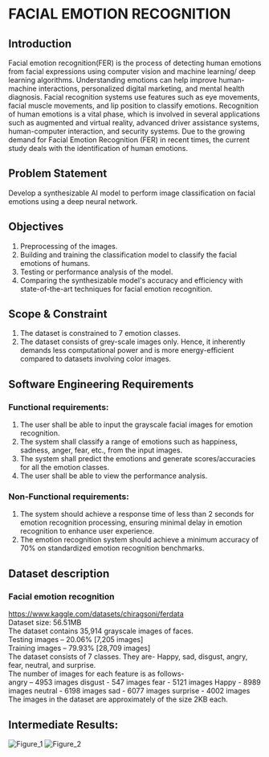 # FACIAL EMOTION RECOGNITION
## Introduction
Facial emotion recognition(FER) is the process of detecting human emotions from facial expressions using computer vision and machine learning/ deep learning algorithms. Understanding emotions can help improve human-machine interactions, personalized digital marketing, and mental health diagnosis. Facial recognition systems use features such as eye movements, facial muscle movements, and lip position to classify emotions. Recognition of human emotions is a vital phase, which is involved in several applications such as augmented and virtual reality, advanced driver assistance systems, human-computer interaction, and security systems. Due to the growing demand for Facial Emotion Recognition (FER) in recent times, the current study deals with the identification of human emotions.
## Problem Statement
Develop a synthesizable AI model to perform image classification on facial emotions using a deep neural network.
## Objectives
1.  Preprocessing of the images.
2.  Building and training the classification model to classify the facial emotions of humans.
3.  Testing or performance analysis of the model.
4. Comparing the synthesizable model's accuracy and efficiency with state-of-the-art techniques for facial emotion recognition.
## Scope & Constraint
1. The dataset is constrained to 7 emotion classes.
2. The dataset consists of grey-scale images only. Hence, it inherently demands less computational power and is more energy-efficient compared to datasets involving color images.
## Software Engineering Requirements
### Functional requirements:
1. The user shall be able to input the grayscale facial images for emotion recognition.
2. The system shall classify a range of emotions such as happiness, sadness, anger, fear, etc., from the input images.
3. The system shall predict the emotions and generate scores/accuracies for all the emotion classes.
4. The user shall be able to view the performance analysis.
### Non-Functional requirements:
1. The system should achieve a response time of less than 2 seconds for emotion recognition processing, ensuring minimal delay in emotion recognition to enhance user experience.
2. The emotion recognition system should achieve a minimum accuracy of 70% on standardized emotion recognition benchmarks.
## Dataset description
### Facial emotion recognition
https://www.kaggle.com/datasets/chiragsoni/ferdata<br />
 Dataset size: 56.51MB<br />
 The dataset contains 35,914 grayscale images of faces.<br />
 Testing images – 20.06% [7,205 images]<br />
 Training images – 79.93% [28,709 images]<br />
 The dataset consists of 7 classes. They are- Happy, sad, disgust, angry, fear, neutral, and surprise.<br />
 The number of images for each feature is as follows- <br />
angry – 4953 images
disgust - 547 images
fear - 5121 images
Happy - 8989 images
neutral - 6198 images
sad - 6077 images
surprise - 4002 images
 The images in the dataset are approximately of the size 2KB each.<br />

## Intermediate Results:
![Figure_1](https://github.com/maanasi8/Mini-Project/assets/126388400/9963e409-ae8c-46d0-9c70-a9cc3f5d6b1d)
![Figure_2](https://github.com/maanasi8/Mini-Project/assets/126388400/f9a1cba9-60f3-4989-b7d1-9df2e12bdc3e)

